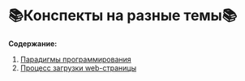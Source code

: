 # :books:Конспекты на разные темы:books:

**Содержание:**
1. [Парадигмы программирования](https://github.com/eshevlyakova/summary-various-topics/tree/main/paradigms)
2. [Процесс загрузки web-страницы](https://github.com/eshevlyakova/summary-various-topics/tree/main/process-loading-webpage)
